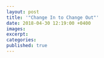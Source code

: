 ```yaml
---
layout: post
title: '"Change In to Change Out"'
date: 2018-04-30 12:19:00 +0400
images:
excerpt:
categories:
published: true
---
```

